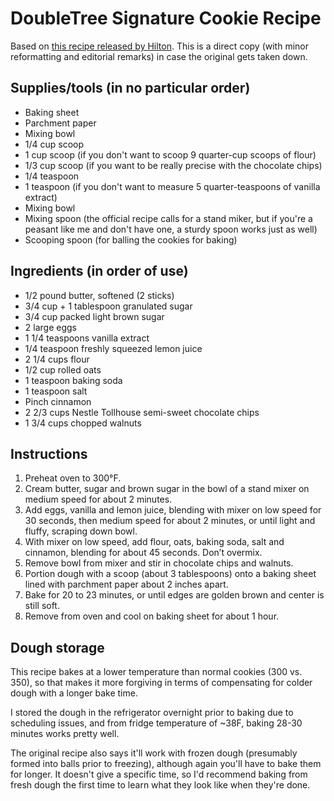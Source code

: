 # DoubleTree Signature Cookie Recipe

Based on [this recipe released by Hilton](https://newsroom.hilton.com/static-doubletree-reveals-cookie-recipe.htm). This is a direct copy (with minor reformatting and editorial remarks) in case the original gets taken down.

## Supplies/tools (in no particular order)

* Baking sheet
* Parchment paper
* Mixing bowl
* 1/4 cup scoop
* 1 cup scoop (if you don't want to scoop 9 quarter-cup scoops of flour)
* 1/3 cup scoop (if you want to be really precise with the chocolate chips)
* 1/4 teaspoon
* 1 teaspoon (if you don't want to measure 5 quarter-teaspoons of vanilla extract)
* Mixing bowl
* Mixing spoon (the official recipe calls for a stand miker, but if you're a peasant like me and don't have one, a sturdy spoon works just as well)
* Scooping spoon (for balling the cookies for baking)

## Ingredients (in order of use)

* 1/2 pound butter, softened (2 sticks)
* 3/4 cup + 1 tablespoon granulated sugar
* 3/4 cup packed light brown sugar
* 2 large eggs
* 1 1/4 teaspoons vanilla extract
* 1/4 teaspoon freshly squeezed lemon juice
* 2 1/4 cups flour
* 1/2 cup rolled oats
* 1 teaspoon baking soda
* 1 teaspoon salt
* Pinch cinnamon
* 2 2/3 cups Nestle Tollhouse semi-sweet chocolate chips
* 1 3/4 cups chopped walnuts 

## Instructions

1. Preheat oven to 300°F.
1. Cream butter, sugar and brown sugar in the bowl of a stand mixer on medium speed for about 2 minutes. 
1. Add eggs, vanilla and lemon juice, blending with mixer on low speed for 30 seconds, then medium speed for about 2 minutes, or until light and fluffy, scraping down bowl.
1. With mixer on low speed, add flour, oats, baking soda, salt and cinnamon, blending for about 45 seconds. Don’t overmix. 
1. Remove bowl from mixer and stir in chocolate chips and walnuts.
1. Portion dough with a scoop (about 3 tablespoons) onto a baking sheet lined with parchment paper about 2 inches apart. 
1. Bake for 20 to 23 minutes, or until edges are golden brown and center is still soft.
1. Remove from oven and cool on baking sheet for about 1 hour.

## Dough storage

This recipe bakes at a lower temperature than normal cookies (300 vs. 350), so that makes it more forgiving in terms of compensating for colder dough with a longer bake time.

I stored the dough in the refrigerator overnight prior to baking due to scheduling issues, and from fridge temperature of ~38F, baking 28-30 minutes works pretty well. 

The original recipe also says it'll work with frozen dough (presumably formed into balls prior to freezing), although again you'll have to bake them for longer. It doesn't give a specific time, so I'd recommend baking from fresh dough the first time to learn what they look like when they're done.
